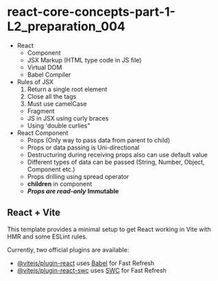 # react-core-concepts-part-1-L2_preparation_004

- React
    - Component
    - JSX Markup (HTML type code in JS file)
    - Virtual DOM
    - Babel Compiler
- Rules of JSX
    1. Return a single root element
    2. Close all the tags
    3. Must use camelCase
    - Fragment
    - JS in JSX using curly braces
    - Using 'double curlies"
- React Component
    - Props (Only way to pass data from parent to child)
    - Props or data passing is Uni-directional
    - Destructuring during receiving props also can use default value
    - Different types of data can be passed (String, Number, Object, Component etc.)
    - Props drilling using spread operator
    - **children** in component
    - ***Props are read-only*** **Immutable**




## React + Vite

This template provides a minimal setup to get React working in Vite with HMR and some ESLint rules.

Currently, two official plugins are available:

- [@vitejs/plugin-react](https://github.com/vitejs/vite-plugin-react/blob/main/packages/plugin-react/README.md) uses [Babel](https://babeljs.io/) for Fast Refresh
- [@vitejs/plugin-react-swc](https://github.com/vitejs/vite-plugin-react-swc) uses [SWC](https://swc.rs/) for Fast Refresh
